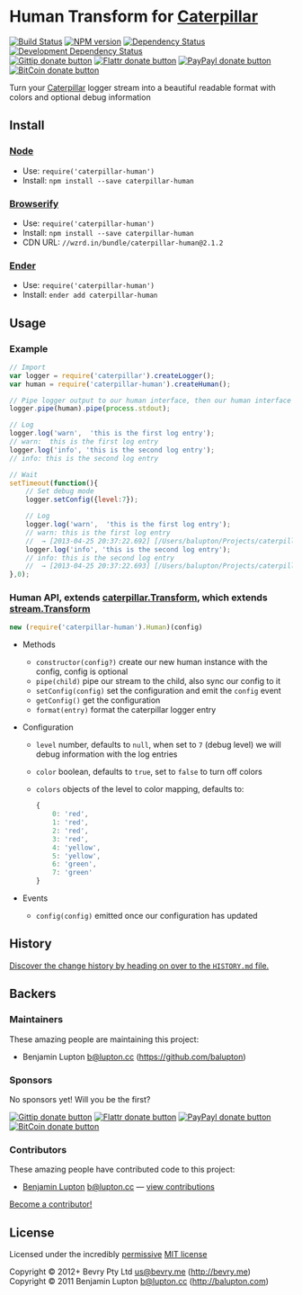 
<!-- TITLE/ -->

# Human Transform for [Caterpillar](https://github.com/bevry/caterpillar)

<!-- /TITLE -->


<!-- BADGES/ -->

[![Build Status](http://img.shields.io/travis-ci/bevry/caterpillar-human.png?branch=master)](http://travis-ci.org/bevry/caterpillar-human "Check this project's build status on TravisCI")
[![NPM version](http://badge.fury.io/js/caterpillar-human.png)](https://npmjs.org/package/caterpillar-human "View this project on NPM")
[![Dependency Status](https://david-dm.org/bevry/caterpillar-human.png?theme=shields.io)](https://david-dm.org/bevry/caterpillar-human)
[![Development Dependency Status](https://david-dm.org/bevry/caterpillar-human/dev-status.png?theme=shields.io)](https://david-dm.org/bevry/caterpillar-human#info=devDependencies)<br/>
[![Gittip donate button](http://img.shields.io/gittip/bevry.png)](https://www.gittip.com/bevry/ "Donate weekly to this project using Gittip")
[![Flattr donate button](http://img.shields.io/flattr/donate.png?color=yellow)](http://flattr.com/thing/344188/balupton-on-Flattr "Donate monthly to this project using Flattr")
[![PayPayl donate button](http://img.shields.io/paypal/donate.png?color=yellow)](https://www.paypal.com/cgi-bin/webscr?cmd=_s-xclick&hosted_button_id=QB8GQPZAH84N6 "Donate once-off to this project using Paypal")
[![BitCoin donate button](http://img.shields.io/bitcoin/donate.png?color=yellow)](https://coinbase.com/checkouts/9ef59f5479eec1d97d63382c9ebcb93a "Donate once-off to this project using BitCoin")

<!-- /BADGES -->


<!-- DESCRIPTION/ -->

Turn your [Caterpillar](https://github.com/bevry/caterpillar) logger stream into a beautiful readable format with colors and optional debug information

<!-- /DESCRIPTION -->


<!-- INSTALL/ -->

## Install

### [Node](http://nodejs.org/)
- Use: `require('caterpillar-human')`
- Install: `npm install --save caterpillar-human`

### [Browserify](http://browserify.org/)
- Use: `require('caterpillar-human')`
- Install: `npm install --save caterpillar-human`
- CDN URL: `//wzrd.in/bundle/caterpillar-human@2.1.2`

### [Ender](http://ender.jit.su/)
- Use: `require('caterpillar-human')`
- Install: `ender add caterpillar-human`

<!-- /INSTALL -->


## Usage

### Example

``` javascript
// Import
var logger = require('caterpillar').createLogger();
var human = require('caterpillar-human').createHuman();

// Pipe logger output to our human interface, then our human interface output to stdout
logger.pipe(human).pipe(process.stdout);

// Log
logger.log('warn',  'this is the first log entry');
// warn:  this is the first log entry
logger.log('info', 'this is the second log entry');
// info: this is the second log entry

// Wait
setTimeout(function(){
	// Set debug mode
	logger.setConfig({level:7});

	// Log
	logger.log('warn',  'this is the first log entry');
	// warn: this is the first log entry
	//	→ [2013-04-25 20:37:22.692] [/Users/balupton/Projects/caterpillar-human/example.js:20] [null._onTimeout]
	logger.log('info', 'this is the second log entry');
	// info: this is the second log entry
	//	→ [2013-04-25 20:37:22.693] [/Users/balupton/Projects/caterpillar-human/example.js:22] [null._onTimeout]
},0);
```

### Human API, extends [caterpillar.Transform](https://github.com/bevry/caterpillar), which extends [stream.Transform](http://nodejs.org/api/stream.html#stream_class_stream_transform)

``` javascript
new (require('caterpillar-human').Human)(config)
```

- Methods
	- `constructor(config?)` create our new human instance with the config, config is optional
	- `pipe(child)` pipe our stream to the child, also sync our config to it
	- `setConfig(config)` set the configuration and emit the `config` event
	- `getConfig()` get the configuration
	- `format(entry)` format the caterpillar logger entry
- Configuration
	- `level` number, defaults to `null`, when set to `7` (debug level) we will debug information with the log entries
	- `color` boolean, defaults to `true`, set to `false` to turn off colors
	- `colors` objects of the level to color mapping, defaults to:
		
		``` javascript
		{
			0: 'red',
			1: 'red',
			2: 'red',
			3: 'red',
			4: 'yellow',
			5: 'yellow',
			6: 'green',
			7: 'green'
		}
		```

- Events
	- `config(config)` emitted once our configuration has updated


<!-- HISTORY/ -->

## History
[Discover the change history by heading on over to the `HISTORY.md` file.](https://github.com/bevry/caterpillar-human/blob/master/HISTORY.md#files)

<!-- /HISTORY -->


<!-- BACKERS/ -->

## Backers

### Maintainers

These amazing people are maintaining this project:

- Benjamin Lupton <b@lupton.cc> (https://github.com/balupton)

### Sponsors

No sponsors yet! Will you be the first?

[![Gittip donate button](http://img.shields.io/gittip/bevry.png)](https://www.gittip.com/bevry/ "Donate weekly to this project using Gittip")
[![Flattr donate button](http://img.shields.io/flattr/donate.png?color=yellow)](http://flattr.com/thing/344188/balupton-on-Flattr "Donate monthly to this project using Flattr")
[![PayPayl donate button](http://img.shields.io/paypal/donate.png?color=yellow)](https://www.paypal.com/cgi-bin/webscr?cmd=_s-xclick&hosted_button_id=QB8GQPZAH84N6 "Donate once-off to this project using Paypal")
[![BitCoin donate button](http://img.shields.io/bitcoin/donate.png?color=yellow)](https://coinbase.com/checkouts/9ef59f5479eec1d97d63382c9ebcb93a "Donate once-off to this project using BitCoin")

### Contributors

These amazing people have contributed code to this project:

- [Benjamin Lupton](https://github.com/balupton) <b@lupton.cc> — [view contributions](https://github.com/bevry/caterpillar-human/commits?author=balupton)

[Become a contributor!](https://github.com/bevry/caterpillar-human/blob/master/CONTRIBUTING.md#files)

<!-- /BACKERS -->


<!-- LICENSE/ -->

## License

Licensed under the incredibly [permissive](http://en.wikipedia.org/wiki/Permissive_free_software_licence) [MIT license](http://creativecommons.org/licenses/MIT/)

Copyright &copy; 2012+ Bevry Pty Ltd <us@bevry.me> (http://bevry.me)
<br/>Copyright &copy; 2011 Benjamin Lupton <b@lupton.cc> (http://balupton.com)

<!-- /LICENSE -->


